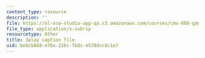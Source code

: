 ```yaml
---
content_type: resource
description: ''
file: https://ol-ocw-studio-app-qa.s3.amazonaws.com/courses/cms-608-game-design-spring-2014/bebcb848e76e226cfb8ce578dcc8c1e7_1506698.srt
file_type: application/x-subrip
resourcetype: Other
title: 3play caption file
uid: bebcb848-e76e-226c-fb8c-e578dcc8c1e7
---
```

